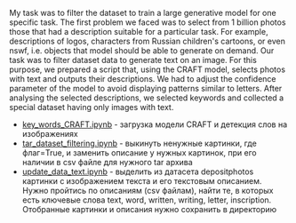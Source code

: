 My task was to filter the dataset to train a large generative model for one specific task. The first problem we faced was to select from 1 billion photos those that had a description suitable for a particular task. For example, descriptions of logos, characters from Russian children's cartoons, or even nswf, i.e. objects that model should be able to generate on demand. Our task was to filter dataset data to generate text on an image. For this purpose, we prepared a script that, using the CRAFT model, selects photos with text and outputs their descriptions. We had to adjust the confidence parameter of the model to avoid displaying patterns similar to letters. After analysing the selected descriptions, we selected keywords and collected a special dataset having only images with text.


* [key_words_CRAFT.ipynb](https://github.com/Anilian/Skoltech_education_projects/blob/main/CRAFT_text_recognizing/key_words_CRAFT.ipynb) - загрузка модели CRAFT и детекция слов на изображениях
* [tar_dataset_filtering.ipynb](https://github.com/Anilian/Skoltech_education_projects/blob/main/CRAFT_text_recognizing/tar_dataset_filtering.ipynb) - выкинуть ненужные картинки, где флаг=True, и заменить описание у нужных картинок, при его наличии в csv файле для нужного tar архива
* [update_data_text.ipynb](https://github.com/Anilian/Skoltech_education_projects/blob/main/CRAFT_text_recognizing/update_data_text.ipynb) - выделить из датасета depositphotos картинки с изображением текста и его текстовым описанием. Нужно пройтись по описаниям (csv файлам), найти те, в которых есть ключевые слова text, word, written, writing, letter, inscription. Отобранные картинки и описания нужно сохранить в директорию
